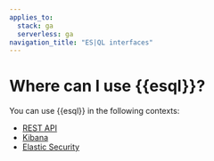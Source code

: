```yaml
---
applies_to:
  stack: ga
  serverless: ga
navigation_title: "ES|QL interfaces"
---
```


# Where can I use {{esql}}?

You can use {{esql}} in the following contexts:

* [REST API](esql-rest.md)
* [Kibana](esql-kibana.md)
* [Elastic Security](esql-elastic-security.md)
